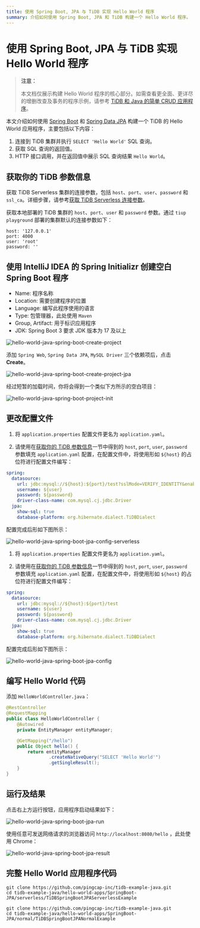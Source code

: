 ```yaml
---
title: 使用 Spring Boot, JPA 与 TiDB 实现 Hello World 程序
summary: 介绍如何使用 Spring Boot, JPA 和 TiDB 构建一个 Hello World 程序。
---
```


<!-- markdownlint-disable MD029 -->

# 使用 Spring Boot, JPA 与 TiDB 实现 Hello World 程序

> **注意：**
>
> 本文档仅展示构建 Hello World 程序的核心部分。如需查看更全面、更详尽的增删改查及事务的程序示例，请参考 [TiDB 和 Java 的简单 CRUD 应用程序](/develop/dev-guide-sample-application-java.md)。

本文介绍如何使用 [Spring Boot](https://spring.io/projects/spring-boot) 和 [Spring Data JPA](https://spring.io/projects/spring-data-jpa) 构建一个 TiDB 的 Hello World 应用程序，主要包括以下内容：

1. 连接到 TiDB 集群并执行 `SELECT 'Hello World'` SQL 查询。
2. 获取 SQL 查询的返回值。
3. HTTP 接口调用，并在返回值中展示 SQL 查询结果 `Hello World`。

## 获取你的 TiDB 参数信息

<SimpleTab groupId="deploy-platform">
<div label="TiDB Serverless 集群" value="serverless">

获取 TiDB Serverless 集群的连接参数，包括 `host`、`port`、`user`、`password` 和 `ssl_ca`。详细步骤，请参考[获取 TiDB Serverless 连接参数](https://docs.pingcap.com/tidbcloud/connect-via-standard-connection-serverless#obtain-tidb-serverless-connection-parameter)。

</div>

<div label="本地集群" value="self-hosted">

获取本地部署的 TiDB 集群的 `host`、`port`、`user` 和 `password` 参数。通过 `tiup playground` 部署的集群默认的连接参数如下：

```properties
host: '127.0.0.1'
port: 4000
user: 'root'
password: ''
```

</div>
</SimpleTab>

## 使用 IntelliJ IDEA 的 Spring Initializr 创建空白 Spring Boot 程序

- Name: 程序名称
- Location: 需要创建程序的位置
- Language: 编写此程序使用的语言
- Type: 包管理器，此处使用 `Maven`
- Group, Artifact: 用于标识应用程序
- JDK: Spring Boot 3 要求 JDK 版本为 17 及以上

![hello-world-java-spring-boot-create-project](/media/develop/hello-world-java-spring-boot-create-project.jpg)

添加 `Spring Web`, `Spring Data JPA`, `MySQL Driver` 三个依赖项后，点击 **Create**。

![hello-world-java-spring-boot-create-project-jpa](/media/develop/hello-world-java-spring-boot-create-project-jpa.jpg)

经过短暂的加载时间，你将会得到一个类似下方所示的空白项目：

![hello-world-java-spring-boot-project-init](/media/develop/hello-world-java-spring-boot-project-init.jpg)

## 更改配置文件

<SimpleTab groupId="deploy-platform">
<div label="使用 TiDB Serverless 集群" value="serverless">

1. 将 `application.properties` 配置文件更名为 `application.yaml`。

2. 请使用在[获取你的 TiDB 参数信息](#获取你的-tidb-参数信息)一节中得到的 `host`, `port`, `user`, `password` 参数填充 `application.yaml` 配置，在配置文件中，将使用形如 `${host}` 的占位符进行配置文件编写：

```yaml
spring:
  datasource:
    url: jdbc:mysql://${host}:${port}/test?sslMode=VERIFY_IDENTITY&enabledTLSProtocols=TLSv1.2,TLSv1.3
    username: ${user}
    password: ${password}
    driver-class-name: com.mysql.cj.jdbc.Driver
  jpa:
    show-sql: true
    database-platform: org.hibernate.dialect.TiDBDialect
```

配置完成后形如下图所示：

![hello-world-java-spring-boot-jpa-config-serverless](/media/develop/hello-world-java-spring-boot-jpa-config-serverless.jpeg)

</div>

<div label="使用本地测试集群" value="self-hosted">

1. 将 `application.properties` 配置文件更名为 `application.yaml`。

2. 请使用在[获取你的 TiDB 参数信息](#获取你的-tidb-参数信息)一节中得到的 `host`, `port`, `user`, `password` 参数填充 `application.yaml` 配置，在配置文件中，将使用形如 `${host}` 的占位符进行配置文件编写：

```yaml
spring:
  datasource:
    url: jdbc:mysql://${host}:${port}/test
    username: ${user}
    password: ${password}
    driver-class-name: com.mysql.cj.jdbc.Driver
  jpa:
    show-sql: true
    database-platform: org.hibernate.dialect.TiDBDialect
```

配置完成后形如下图所示：

![hello-world-java-spring-boot-jpa-config](/media/develop/hello-world-java-spring-boot-jpa-config.jpg)

</div>
</SimpleTab>

## 编写 Hello World 代码

添加 `HelloWorldController.java`：

```java
@RestController
@RequestMapping
public class HelloWorldController {
    @Autowired
    private EntityManager entityManager;

    @GetMapping("/hello")
    public Object hello() {
        return entityManager
                .createNativeQuery("SELECT 'Hello World'")
                .getSingleResult();
    }
}
```

## 运行及结果

点击右上方运行按钮，应用程序启动结果如下：

![hello-world-java-spring-boot-jpa-run](/media/develop/hello-world-java-spring-boot-jpa-run.jpg)

使用任意可发送网络请求的浏览器访问 `http://localhost:8080/hello` ，此处使用 Chrome：

![hello-world-java-spring-boot-jpa-result](/media/develop/hello-world-java-spring-boot-jpa-result.jpg)

## 完整 Hello World 应用程序代码

<SimpleTab groupId="deploy-platform">
<div label="TiDB Serverless 集群示例" value="serverless">

```shell
git clone https://github.com/pingcap-inc/tidb-example-java.git
cd tidb-example-java/hello-world-apps/SpringBoot-JPA/serverless/TiDBSpringBootJPAServerlessExample
```

</div>

<div label="使用本地测试集群示例" value="self-hosted">

```shell
git clone https://github.com/pingcap-inc/tidb-example-java.git
cd tidb-example-java/hello-world-apps/SpringBoot-JPA/normal/TiDBSpringBootJPANormalExample
```

</div>
</SimpleTab>
